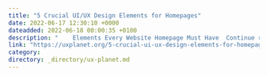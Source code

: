 ```yaml
---
title: "5 Crucial UI/UX Design Elements for Homepages"
date: 2022-06-17 12:30:10 +0000
dateadded: 2022-06-18 00:00:35 +0100
description: "    Elements Every Website Homepage Must Have  Continue reading on UX Planet »  "
link: "https://uxplanet.org/5-crucial-ui-ux-design-elements-for-homepages-2129c9bf9470?source=rss----819cc2aaeee0---4"
category:
directory: _directory/ux-planet.md
---
```

